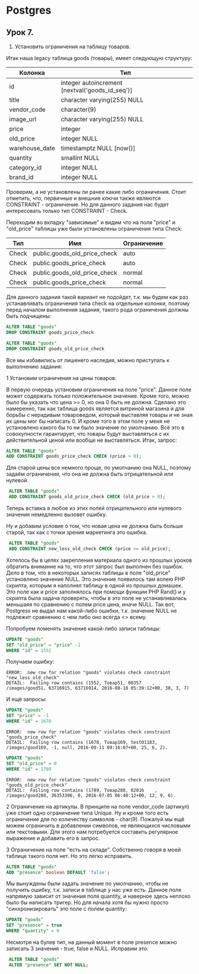 # Postgres

## Урок 7.

1. Установить ограничения на таблицу товаров.

Итак наша legacy таблица goods (товары), имеет следующую структуру:

|Колонка         |Тип                                             |
|----------------|------------------------------------------------|
| id             | integer autoincrement [nextval('goods_id_seq')]|
| title          | character varying(255) NULL                    |
| vendor_code    | character(9)                                   |
| image_url      | character varying(255) NULL                    |
| price          | integer                                        |
| old_price      | integer NULL                                   |
| warehouse_date | timestamptz NULL [now()]                       |
| quantity       | smallint NULL                                  |
| category_id    | integer NULL                                   |
| brand_id       | integer NULL                                   |

Проверим, а не установлены ли ранее какие либо ограничения. Стоит отметить, что, первичные и внешние ключи также являются
CONSTRAINT - ограничение. Но для данного задания нас будет интересовать только тип CONSTRAINT - Check.

 Переходим во вкладку "зависимые" и видим что на поля
"price" и "old_price" таблицы уже были установлены ограничения типа Check:

| Тип   | Имя                          | Ограничение|
|-------|------------------------------|------------|
| Check	| public.goods_old_price_check | auto       |
| Check	| public.goods_price_check	   | auto       |
| Check	| public.goods_old_price_check | normal     |
| Check	| public.goods_price_check	   | normal     |

 Для данного задания такой вариант не подойдет, т.к. мы будем как раз устанавливать ограничения типа check на отдельные
 колонки, поэтому перед началом выполнения задания, такого рода ограничения должны быть подчищены:

 ```sql
 ALTER TABLE "goods"
 DROP CONSTRAINT goods_price_check

 ALTER TABLE "goods"
 DROP CONSTRAINT goods_old_price_check
 ```

Все мы избавились от лишенего наследия, можно приступать к выполнению задания:

1 Установим ограничения на цены товаров:

В первую очередь установим ограничения на поле "price". Данное поле может содержать только положительное значение.
Кроме того, можно было бы указать что цена >= 0, но она 0 быть не должна. Сделано это намеренно, так как таблица goods
является витриной магазина и для борьбы с нерадивым товароведом, который выставляя товары и не зная их цены мог бы написать 0.
И кроме того в этом поле у меня не установлено какого бы то ни было значение по умолчанию.
Всё это в совокупности гарантирует, что товары будут выставляться с их действительной ценой или вообще не выставляться.
Итак, запрос:

 ```sql
 ALTER TABLE "goods"
 ADD CONSTRAINT goods_price_check CHECK (price > 0);
 ```

Для старой цены все немного проще, по умолчанию она NULL, поэтому задаём ограничения, что она не должна быть отрицательной
или нулевой.

```sql
 ALTER TABLE "goods"
 ADD CONSTRAINT goods_old_price_check CHECK (old_price > 0);
```

Теперь вставка в любое из этих полей отрицательного или нулевого значения немедленно вызовет ошибку.

Ну и добавим условие о том, что новая цена не должна быть больше старой, так как с точки зрения маркетинга это ошибка.

```sql
 ALTER TABLE "goods"
 ADD CONSTRAINT new_less_old_check CHECK (price <= old_price);
```

Хотелось бы в целях закрепления материала одного из прошлых уроков обратить внимание на то, что этот запрос был выполнен
без ошибок. Дело в том, что в некоторых записях таблицы в поле "old_price" установлено значение NULL. Это значение появилось
там волею PHP скрипта, которым я наполнял таблицу в одной из прошлых домашек. Это поле как и price заполнялось при помощи
функции PHP Rand() и у скрипта была задача проверять, чтобы в это поле не устанавливалась меньшаяя по сравнению с полем
price цена, иначе NULL.
Так вот, Postgress не выдал нам какой-либо ошибки, т.к. значение NULL не подлежит сравнению с чем либо оно всегда <>
всему.

Попробуем поменять значение какой-либо записи таблицы:

```sql
UPDATE "goods"
SET "old_price" = "price" -1
WHERE "id" = 1552
```

Получаем ошибку:
```
ERROR:  new row for relation "goods" violates check constraint "new_less_old_check"
DETAIL:  Failing row contains (1552, Товар51, 00357    , /images/good51, 63716915, 63716914, 2016-08-18 05:39:12+00, 38, 3, 7)
```
И ещё запросы:
```sql
UPDATE "goods"
SET "price" = -1
WHERE "id" = 1670
```

```
ERROR:  new row for relation "goods" violates check constraint "goods_price_check"
DETAIL:  Failing row contains (1670, Товар169, test01183, /images/good169, -1, null, 2016-09-11 09:16:07+00, 25, 6, 2).
```

```sql
UPDATE "goods"
SET "old_price" = 0
WHERE "id" = 1789
```

```
ERROR:  new row for relation "goods" violates check constraint "goods_old_price_check"
DETAIL:  Failing row contains (1789, Товар288, 02016    , /images/good288, 36353306, 0, 2016-07-05 06:40:12+00, 12, 9, 6).
```

2 Ограничение на артикулы.
В принципе на поле vendor_code (артикул) уже стоит одно ограничение типа Unique. Ну и кроме того есть ограничение для по
количеству символов - char(9). Пожалуй мы ещё можем ограничить в добавлении символов, не являющихся числовыми или
текстовыми. Для этого нам потребуется составить регулярное выражение и добавить его в запрос.

3 Ограничение на поле "есть на складе".
Собственно говоря в моей таблице такого поля нет. Но это легко исправить.
```sql
ALTER TABLE "goods"
ADD "presence" boolean DEFAULT 'false';
```
Мы вынуждены были задать значение по умолчанию, чтобы не получить ошибку, т.к. записи в таблице у нас уже есть.
Данное поле напрямую зависит от значения поля quantity, и наверное здесь неплохо было бы написать тригер. Но для начала
хотя бы нужно просто "синхронизировать" это поле с полем quantity:

```sql
UPDATE "goods"
SET "presence" = true
WHERE "quantity" > 0
```

Несмотря на булев тип, на данный момент в поле presence можно записать 3 значения - true, false и NULL.
Исправим это:

```sql
 ALTER TABLE "goods"
 ALTER "presence" SET NOT NULL;
```